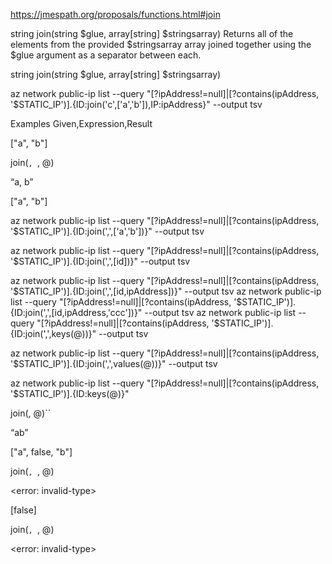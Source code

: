 https://jmespath.org/proposals/functions.html#join

string join(string $glue, array[string] $stringsarray)
Returns all of the elements from the provided $stringsarray array joined together using the $glue argument as a separator between each.

string join(string $glue, array[string] $stringsarray)

az network public-ip list --query "[?ipAddress!=null]|[?contains(ipAddress, '$STATIC_IP')].{ID:join('c',['a','b']),IP:ipAddress}" --output tsv 


Examples
Given,Expression,Result

["a", "b"]

join(`, `, @)

“a, b”

["a", "b"]

az network public-ip list --query "[?ipAddress!=null]|[?contains(ipAddress, '$STATIC_IP')].{ID:join(',',['a','b'])}" --output tsv 

az network public-ip list --query "[?ipAddress!=null]|[?contains(ipAddress, '$STATIC_IP')].{ID:join(',',[id])}" --output tsv 

az network public-ip list --query "[?ipAddress!=null]|[?contains(ipAddress, '$STATIC_IP')].{ID:join(',',[id,ipAddress])}" --output tsv 
az network public-ip list --query "[?ipAddress!=null]|[?contains(ipAddress, '$STATIC_IP')].{ID:join(',',[id,ipAddress,'ccc'])}" --output tsv 
az network public-ip list --query "[?ipAddress!=null]|[?contains(ipAddress, '$STATIC_IP')].{ID:join(',',keys(@))}" --output tsv

az network public-ip list --query "[?ipAddress!=null]|[?contains(ipAddress, '$STATIC_IP')].{ID:join(',',values(@))}" --output tsv

az network public-ip list --query "[?ipAddress!=null]|[?contains(ipAddress, '$STATIC_IP')].{ID:keys(@)}"

join(, @)``

“ab”

["a", false, "b"]

join(`, `, @)

<error: invalid-type>

[false]

join(`, `, @)

<error: invalid-type>

